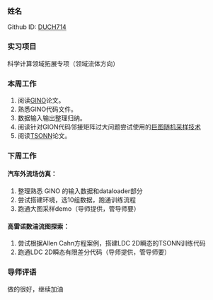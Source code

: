 ### 姓名
Github ID: [DUCH714](https://github.com/DUCH714)
### 实习项目
科学计算领域拓展专项（领域流体方向）
### 本周工作
1. 阅读[GINO](https://arxiv.org/abs/2309.00583)论文。
2. 熟悉GINO代码文件。
3. 数据输入输出整理归纳。
4. 阅读针对GION代码邻接矩阵过大问题尝试使用的[巨图随机采样技术](https://docs.dgl.ai/guide/minibatch.html)
5. 阅读[TSONN](https://arxiv.org/abs/2310.16491)论文。
### 下周工作
#### 汽车外流场仿真：
1. 整理熟悉 GINO 的输入数据和dataloader部分
2. 尝试搭建环境，选10组数据，跑通训练流程
3. 跑通大图采样demo（导师提供，管导师要）
#### 高雷诺数湍流图探索：
1. 尝试根据Allen Cahn方程案例，搭建LDC 2D瞬态的TSONN训练代码
2. 跑通LDC 2D瞬态有限差分代码（导师提供，管导师要）
### 导师评语
做的很好，继续加油

